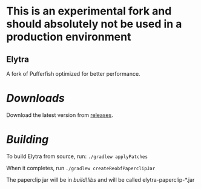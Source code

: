 # This is an experimental fork and should absolutely not be used in a production environment

## Elytra
A fork of Pufferfish optimized for better performance.

 # ***Downloads***
 Download the latest version from [releases](https://github.com/ItsRiggyman/Elytra/releases).

 # ***Building***
 To build Elytra from source, run: ```./gradlew applyPatches```
 
 When it completes, run ```./gradlew createReobfPaperclipJar```
 
 The paperclip jar will be in *build\libs* and will be called elytra-paperclip-*.jar
